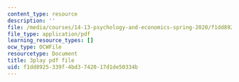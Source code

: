 ```yaml
---
content_type: resource
description: ''
file: /media/courses/14-13-psychology-and-economics-spring-2020/f1dd8925339f4bd3742017d1de50334b_SC8K6gNAIL4.pdf
file_type: application/pdf
learning_resource_types: []
ocw_type: OCWFile
resourcetype: Document
title: 3play pdf file
uid: f1dd8925-339f-4bd3-7420-17d1de50334b
---
```


